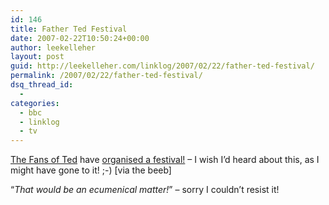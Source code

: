 ```yaml
---
id: 146
title: Father Ted Festival
date: 2007-02-22T10:50:24+00:00
author: leekelleher
layout: post
guid: http://leekelleher.com/linklog/2007/02/22/father-ted-festival/
permalink: /2007/02/22/father-ted-festival/
dsq_thread_id:
  - 
categories:
  - bbc
  - linklog
  - tv
---
```

[The Fans of Ted](http://www.friendsofted.org/) have [organised a festival!](http://news.bbc.co.uk/1/hi/entertainment/6383665.stm) &#8211; I wish I&#8217;d heard about this, as I might have gone to it! ;-) [via the beeb]<!--more-->

&#8220;_That would be an ecumenical matter!_&#8221; &#8211; sorry I couldn&#8217;t resist it!